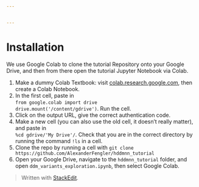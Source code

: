 ```yaml
---


---
```


<h1 id="installation">Installation</h1>
<p>We use Google Colab to clone the tutorial Repository onto your Google Drive, and then from there open the tutorial Jupyter Notebook via Colab.</p>
<ol>
<li>Make a dummy Colab Textbook: visit <a href="http://colab.research.google.com">colab.research.google.com</a>, then create a Colab Notebook.</li>
<li>In the first cell, paste in<br> <code>from google.colab import drive</code><br>
<code>drive.mount('/content/gdrive')</code>. Run the cell.</li>
<li>Click on the output URL, give the correct authentication code.</li>
<li>Make a new cell (you can also use the old cell, it doesn’t really matter), and paste in<br><code>%cd gdrive/'My Drive'/</code>.  Check that you are in the correct directory by running the command <code>!ls</code> in a cell.</li>
<li>Clone the repo by running a cell with <code>git clone https://github.com/AlexanderFengler/hddmnn_tutorial</code></li>
<li>Open your Google Drive, navigate to the <code>hddmnn_tutorial</code> folder, and open <code>ddm_variants_exploration.ipynb</code>, then select Google Colab.</li>
</ol>
<blockquote>
<p>Written with <a href="https://stackedit.io/">StackEdit</a>.</p>
</blockquote>

